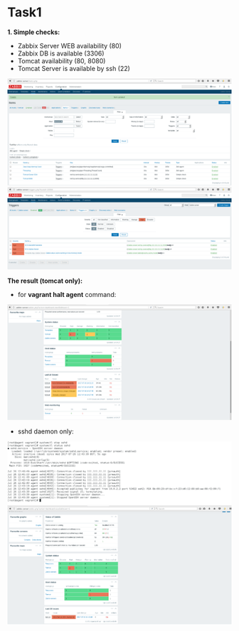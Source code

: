 # Task1

__1. Simple checks:__
* Zabbix Server WEB availability (80)
* Zabbix DB is available (3306)
* Tomcat availability (80, 8080)
* Tomcat Server is available by ssh (22)

<img src="img/add1-1.png">
<img src="img/add1-2.png">

__The result (tomcat only):__
* for **vagrant halt agent** command:
<img src="img/1-1.png">

* sshd daemon only:
<img src="img/1-2.png">
<img src="img/1-3.png">

